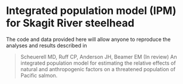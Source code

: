 # Integrated population model (IPM) for Skagit River steelhead

The code and data provided here will allow anyone to reproduce the analyses and results described in

> Scheuerell MD, Ruff CP, Anderson JH, Beamer EM (In review) An integrated population model for estimating the relative effects of natural and anthropogenic factors on a threatened population of Pacific salmon.
